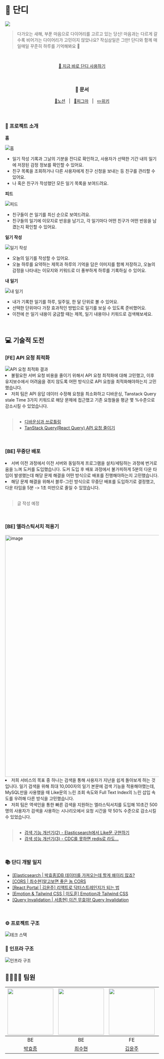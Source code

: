 <h1>📔 단디</h1>

<img  src="https://cdn.discordapp.com/attachments/1170919342456700992/1176352843448451153/52d1f8d5a948a299.png?ex=656e8ef5&is=655c19f5&hm=7104f6e4ce7497f81ad8b8eb2e27bc1e24d2f743fc61c5068ea74803f911b5e0&"/>

> 다가오는 새해, 부푼 마음으로 다이어리를 고르고 있는 당신! 마음과는 다르게 갈수록 비어가는 다이어리가 고민이지 않았나요?
> 작심삼일은 그만! 단디와 함께 매일매일 꾸준히 하루를 기억해봐요 🌱

<br/>
<p align="center">
  <a href="https://dandi-ary.site" >🔗 지금 바로 단디 사용하기</a>
</p>
<br/>
<div align="center">
  <h3>📖 문서</h3> 
  <p>
    <a href="https://www.notion.so/kimyoonju/fbe671710cd9468587be6232d9697d3c?pvs=4">📘노션</a>
    &nbsp; | &nbsp; 
    <a href="https://www.figma.com/file/zJVmbuNXUV3cFFIFCqolXY/Dandi_Design?type=design&node-id=0-1&mode=design&t=nfkk1qWdfnKYXdta-0">🎨피그마</a>
    &nbsp; | &nbsp; 
    <a href="https://github.com/boostcampwm2023/web18_Dandi/wiki">✏️위키</a>
  </p>
</div>

<br/>
<h3>🚀 프로젝트 소개</h3>

<b>홈</b>

<img src="https://github.com/boostcampwm2023/web18_Dandi/assets/86141652/7f97bc0a-2e12-4708-94c7-5a91d9a5b5bf" alt="홈"/>

<ul>
  <li>일기 작성 기록과 그날의 기분을 잔디로 확인하고, 사용자가 선택한 기간 내의 일기에 저장된 감정 정보를 확인할 수 있어요.</li>
  <li>친구 목록을 조회하거나 다른 사용자에게 친구 신청을 보내는 등 친구를 관리할 수 있어요.</li>
  <li>나 혹은 친구가 작성했던 모든 일기 목록을 보여드려요.</li>
</ul>

<b>피드</b>

<img src="https://github.com/boostcampwm2023/web18_Dandi/assets/86141652/a7f19b08-c478-48df-b255-36b28d8a3e70" alt="피드"/>

<ul>
  <li>친구들이 쓴 일기를 최신 순으로 보여드려요.</li>
  <li>친구들의 일기에 이모지로 반응을 남기고, 각 일기마다 어떤 친구가 어떤 반응을 남겼는지 확인할 수 있어요.</li>
</ul>

<b>일기 작성</b>

<img src="https://github.com/boostcampwm2023/web18_Dandi/assets/86141652/46df11b3-a9e9-4952-acc3-f4022ad985e2" alt="일기 작성"/>

<ul>
  <li>오늘의 일기를 작성할 수 있어요.</li>
  <li>오늘 하루를 요약하는 제목과 하루의 기억을 담은 이미지를 함께 저장하고, 오늘의 감정을 나타내는 이모지와 키워드로 더 풍부하게 하루를 기록하실 수 있어요.</li>
</ul>

<b>내 일기</b>

<img src="https://github.com/boostcampwm2023/web18_Dandi/assets/86141652/87bcaaf5-625e-45f4-9183-67c7465e1bdb" alt="내 일기"/>

<ul>
  <li>내가 기록한 일기를 하루, 일주일, 한 달 단위로 볼 수 있어요.</li>
  <li>선택한 단위마다 가장 효과적인 방법으로 일기를 보실 수 있도록 준비했어요.</li>
  <li>이전에 쓴 일기 내용이 궁금할 때는 제목, 일기 내용이나 키워드로 검색해보세요.</li>
</ul>
<br/>

<h2>💻 기술적 도전</h2>

<h3>[FE] API 요청 최적화</h3>

<img src="https://github.com/boostcampwm2023/web18_Dandi/assets/75190035/d0b591b5-fc70-4f7a-a6c0-ac86eb67e491" alt="API 요청 최적화 결과"/>

<li>불필요한 서버 요청 비용을 줄이기 위해서 API 요청 최적화에 대해 고민했고, 이후 유지보수에서 어려움을 겪지 않도록 어떤 방식으로 API 요청을 최적화해야하는지 고민했습니다.</li>
<li>저희 팀은 API 응답 데이터 수정해 요청을 최소화하고 디바운싱, Tanstack Query stale Time 3가지 키워드로 해당 문제에 접근했고 기존 요청들을 평균 몇 %수준으로 감소시킬 수 있었습니다.</li>

<br/>

> - <a href="https://www.notion.so/kimyoonju/af665439840e4367b379c7a2d1b0125a?v=e112c574bbc74ee09e0ddf14a9893c2e&p=695d6520aa9142658e81b6bbd19c1d55&pm=s">디바운싱과 쓰로틀링</a>
> - <a href="https://velog.io/@dohun2/React-Query%EB%A1%9C-API-%EC%9A%94%EC%B2%AD-%EC%A4%84%EC%9D%B4%EA%B8%B0">TanStack Query(React Query) API 요청 줄이기</a>

<br/>

<h3>[BE] 무중단 배포</h3>

<img src="https://github.com/boostcampwm2023/web18_Dandi/assets/75190035/d0ff1dc3-5a4a-44e9-bafc-0a5f80050172" alt=""/>

<li>서버 이전 과정에서 이전 서버와 동일하게 프로그램을 설치/세팅하는 과정에 번거로움을 느껴 도커를 도입했습니다. 도커 도입 후 배포 과정에서 불가피하게 5분의 다운 타임이 발생했는데 해당 문제 해결을 어떤 방식으로 배포를 진행해야하는지 고민했습니다.</li>
<li>해당 문제 해결을 위해서 블루-그린 방식으로 무중단 배포를 도입하기로 결정했고, 다운 타임을 5분 -> 1초 미만으로 줄일 수 있었습니다.</li>

<br/>

> 글 작성 예정

<br/>

<h3>[BE] 엘라스틱서치 적용기</h3>

<img width="788" alt="image" src="https://github.com/boostcampwm2023/web18_Dandi/assets/75190035/cb305f89-2609-4002-a33f-3c47cd85315d">

<li>저희 서비스의 목표 중 하나는 검색을 통해 사용자가 지난을 쉽게 돌아보게 하는 것입니다. 일기 검색을 위해 최대 10,000자의 일기 본문에 검색 기능을 적용해야했는데, MySQL만을 사용했을 때 Like문의 느린 조회 속도와 Full Text Index의 느린 삽입 속도를 우려해 다른 방식을 고민했습니다.</li>
<li>저희 팀은 역색인을 통한 빠른 검색을 지원하는 엘라스틱서치를 도입해 10초간 500명의 사용자가 검색을 사용하는 시나리오에서 요청 시간을 약 50% 수준으로 감소시킬 수 있었습니다.</li>

<br/>

> - <a href="https://www.notion.so/kimyoonju/2-Elasticsearch-Like-7bb08e2d93584255a95a9e075afdbfc0?pvs=4">검색 기능 개선기(2) - Elasticsearch에서 Like문 구현하기</a>
> - <a href="https://www.notion.so/kimyoonju/af665439840e4367b379c7a2d1b0125a?v=e112c574bbc74ee09e0ddf14a9893c2e&p=396733db362e4f20bdad9e03037f5da0&pm=s">검색 성능 개선기(3) - CDC를 못하면 redis로 라도…</a>

<br/>

<h3>📚 단디 개발 일지</h3>
<ul>
  <li>
    <a href="https://www.notion.so/kimyoonju/af665439840e4367b379c7a2d1b0125a?v=e112c574bbc74ee09e0ddf14a9893c2e&p=c247882f2f6846c883a417ef4681b3e2&pm=s">[Elasticsearch | 박효종]DB 데이터를 가져오는데 할게 왜이리 많죠?</a>
  </li>
  <li>
    <a href="https://velog.io/@shunny/Web-%EC%95%8C%EA%B3%A0-%EB%B3%B4%EB%A9%B4-%EC%A2%8B%EC%9D%80-%EB%86%88...-CORS">[CORS | 최수현]알고보면 좋은 놈 CORS</a>
  </li>
  <li>
    <a href="https://velog.io/@gimewn/useRef-%EC%99%9C-%EC%93%B0%EB%8A%94-%EA%B1%B4%EA%B0%80%EC%9A%94">[React Portal | 김윤주] 리액트로 닥터스트레인지가 되는 법</a>
  </li>
  <li>
    <a href="https://velog.io/@gimewn/useRef-%EC%99%9C-%EC%93%B0%EB%8A%94-%EA%B1%B4%EA%B0%80%EC%9A%94">[Emotion & Tailwind CSS | 이도훈] Emotion과 Tailwind CSS</a>
  </li>
  <li>
    <a href="https://surpise.tistory.com/6">[Query Invalidation | 서종현] 이건 무효야! Query Invalidation</a>
  </li>
</ul>

<br/>
<h3>⚙️ 프로젝트 구조</h3>
<img src="https://github.com/boostcampwm2023/web18_Dandi/assets/75190035/fad709f3-3599-4dcc-83ad-51566a65e969" alt="테크 스택"/>
<br/>

<h3>🚀 인프라 구조</h3>
<img src="https://github.com/boostcampwm2023/web18_Dandi/assets/86141652/ed822c7f-7511-4604-9d95-f4ff2568e01b" alt="인프라 구조"/>
<br/>

<h2>👨‍👨‍👧‍👧 팀원</h2>

| <img src="https://github.com/boostcampwm2023/web18_Dandi/assets/86141652/2968ee75-3357-4378-ab32-202ad12bc76f" height=150 width=150 /> | <img src="https://github.com/boostcampwm2023/web18_Dandi/assets/86141652/0d3085f3-c588-4b21-98b1-bf6829793e0b" height=150 width=150 /> | <img src="https://github.com/boostcampwm2023/web18_Dandi/assets/86141652/4bd0fd8a-c94f-4175-9c1e-d75a73be5858" height=150 width=150 /> | <img src="https://github.com/boostcampwm2023/web18_Dandi/assets/86141652/06cb3533-d927-4ed1-bd8b-cddffe298e3f" height=150 width=150 /> | <img src="https://github.com/boostcampwm2023/web18_Dandi/assets/86141652/7b8fde40-bc13-4cf2-81ea-d538d69cdf82" height=150 width=150 /> |
| :------------------------------------------------------------------------------------------------------------------------------------: | :------------------------------------------------------------------------------------------------------------------------------------: | :------------------------------------------------------------------------------------------------------------------------------------: | :------------------------------------------------------------------------------------------------------------------------------------: | :------------------------------------------------------------------------------------------------------------------------------------: |
|                                                                   BE                                                                   |                                                                   BE                                                                   |                                                                   FE                                                                   |                                                                   FE                                                                   |                                                                   FE                                                                   |
|                                                [박효종](https://github.com/HyoJongPark)                                                |                                                 [최수현](https://github.com/shunny822)                                                 |                                                  [김윤주](https://github.com/gimewn)                                                   |                                                  [서종현](https://github.com/surpise)                                                  |                                                  [이도훈](https://github.com/dohun2)                                                   |
